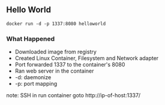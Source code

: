 ##  Hello World

    docker run -d -p 1337:8080 helloworld

### What Happened <!-- .element: class="fragment" data-fragment-index="1" -->

* Downloaded image from registry <!-- .element: class="fragment" data-fragment-index="1" -->
* Created Linux Container, Filesystem and Network adapter <!-- .element: class="fragment" data-fragment-index="1" -->
* Port forwarded 1337 to the container's 8080 <!-- .element: class="fragment" data-fragment-index="1" -->
* Ran web server in the container <!-- .element: class="fragment" data-fragment-index="1" -->
* -d: daemonize <!-- .element: class="fragment" data-fragment-index="1" -->
* -p: port mapping <!-- .element: class="fragment" data-fragment-index="1" -->

note:
SSH in
run container
goto http://ip-of-host:1337/
